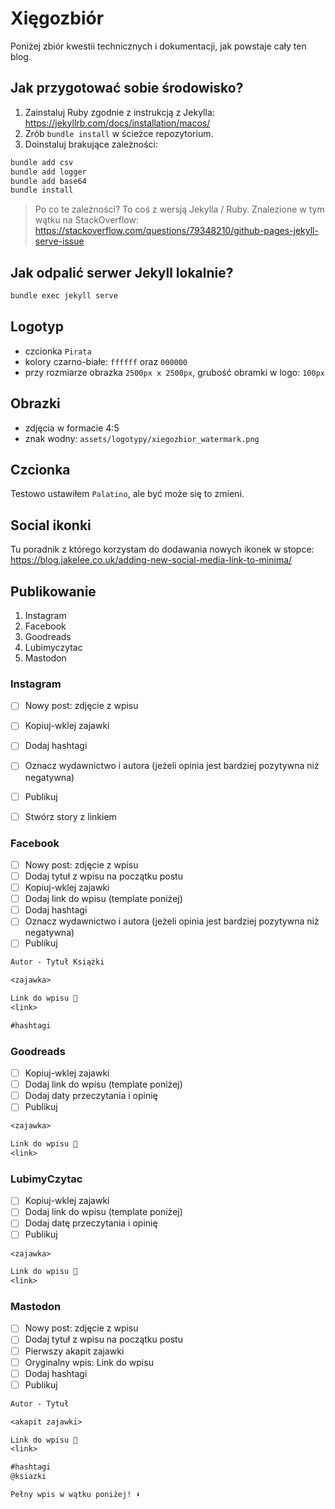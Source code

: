 # Xięgozbiór

Poniżej zbiór kwestii technicznych i dokumentacji, jak powstaje cały ten blog.

## Jak przygotować sobie środowisko?

1. Zainstaluj Ruby zgodnie z instrukcją z Jekylla: <https://jekyllrb.com/docs/installation/macos/>
2. Zrób `bundle install` w ścieżce repozytorium.
3. Doinstaluj brakujące zależności:

```bash
bundle add csv
bundle add logger
bundle add base64
bundle install
```

> Po co te zależności? To coś z wersją Jekylla / Ruby. Znalezione w tym wątku na StackOverflow: <https://stackoverflow.com/questions/79348210/github-pages-jekyll-serve-issue>

## Jak odpalić serwer Jekyll lokalnie?

```bash
bundle exec jekyll serve
```

## Logotyp

- czcionka `Pirata`
- kolory czarno-białe: `ffffff` oraz `000000`
- przy rozmiarze obrazka `2500px x 2500px`, grubość obramki w logo: `100px`

## Obrazki

- zdjęcia w formacie 4:5
- znak wodny: `assets/logotypy/xiegozbior_watermark.png`

## Czcionka

Testowo ustawiłem `Palatino`, ale być może się to zmieni.

## Social ikonki

Tu poradnik z którego korzystam do dodawania nowych ikonek w stopce:
<https://blog.jakelee.co.uk/adding-new-social-media-link-to-minima/>

## Publikowanie

1. Instagram
2. Facebook
3. Goodreads
4. Lubimyczytac
5. Mastodon

### Instagram

- [ ] Nowy post: zdjęcie z wpisu
- [ ] Kopiuj-wklej zajawki
- [ ] Dodaj hashtagi
- [ ] Oznacz wydawnictwo i autora (jeżeli opinia jest bardziej pozytywna niż negatywna)
- [ ] Publikuj

- [ ] Stwórz story z linkiem

### Facebook

- [ ] Nowy post: zdjęcie z wpisu
- [ ] Dodaj tytuł z wpisu na początku postu
- [ ] Kopiuj-wklej zajawki
- [ ] Dodaj link do wpisu (template poniżej)
- [ ] Dodaj hashtagi
- [ ] Oznacz wydawnictwo i autora (jeżeli opinia jest bardziej pozytywna niż negatywna)
- [ ] Publikuj

```txt
Autor - Tytuł Książki

<zajawka>

Link do wpisu 🔗
<link>

#hashtagi
```

### Goodreads

- [ ] Kopiuj-wklej zajawki
- [ ] Dodaj link do wpisu (template poniżej)
- [ ] Dodaj daty przeczytania i opinię
- [ ] Publikuj

```txt
<zajawka>

Link do wpisu 🔗
<link>
```

### LubimyCzytac

- [ ] Kopiuj-wklej zajawki
- [ ] Dodaj link do wpisu (template poniżej)
- [ ] Dodaj datę przeczytania i opinię
- [ ] Publikuj

```txt
<zajawka>

Link do wpisu 🔗
<link>
```

### Mastodon

- [ ] Nowy post: zdjęcie z wpisu
- [ ] Dodaj tytuł z wpisu na początku postu
- [ ] Pierwszy akapit zajawki
- [ ] Oryginalny wpis: Link do wpisu
- [ ] Dodaj hashtagi
- [ ] Publikuj

```txt
Autor - Tytuł 

<akapit zajawki>

Link do wpisu 🔗
<link>

#hashtagi
@ksiazki

Pełny wpis w wątku poniżej! ⬇️
```
